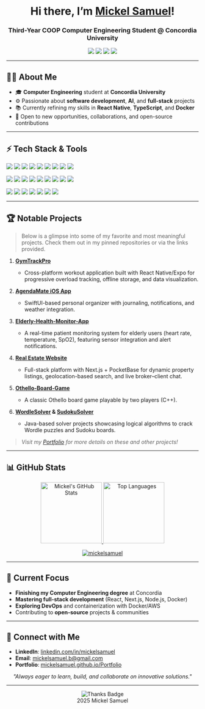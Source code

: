 <!-- INTRO SECTION -->
<h1 align="center">Hi there, I’m <a href="https://mickelsamuel.github.io/Portfolio" target="_blank">Mickel Samuel</a>!</h1>
<h3 align="center">Third-Year COOP Computer Engineering Student @ Concordia University</h3>

<p align="center">
  <a href="mailto:mickelsamuel.b@gmail.com"><img src="https://img.shields.io/badge/-Email%20Me-D14836?style=flat&logo=Gmail&logoColor=white"/></a>
  <a href="https://www.linkedin.com/in/mickelsamuel/"><img src="https://img.shields.io/badge/LinkedIn--_.svg?style=flat&logo=linkedin&colorB=0077B5"/></a>
  <a href="https://github.com/mickelsamuel"><img src="https://img.shields.io/github/followers/mickelsamuel?label=Follow&style=social"/></a>
  <a href="https://mickelsamuel.github.io/Portfolio"><img src="https://img.shields.io/badge/Portfolio-%23121011.svg?style=flat&logo=github&logoColor=white"/></a>
</p>

---

## 👨‍💻 About Me

- 🎓 **Computer Engineering** student at **Concordia University**  
- ⚙️ Passionate about **software development**, **AI**, and **full-stack** projects  
- 📚 Currently refining my skills in **React Native**, **TypeScript**, and **Docker**  
- 🌱 Open to new opportunities, collaborations, and open-source contributions  

---

## ⚡ Tech Stack & Tools

<p>
  <!-- Programming Languages -->
  <img src="https://img.shields.io/badge/C++-00599C?style=flat&logo=c%2B%2B&logoColor=white"/>
  <img src="https://img.shields.io/badge/Java-ED8B00?style=flat&logo=java&logoColor=white"/>
  <img src="https://img.shields.io/badge/Python-3670A0?style=flat&logo=python&logoColor=ffdd54"/>
  <img src="https://img.shields.io/badge/JavaScript-323330?style=flat&logo=javascript&logoColor=F7DF1E"/>
  <img src="https://img.shields.io/badge/TypeScript-3178C6?style=flat&logo=typescript&logoColor=white"/>
  <img src="https://img.shields.io/badge/PHP-777BB4?style=flat&logo=php&logoColor=white"/>
  <img src="https://img.shields.io/badge/Swift-FA7343?style=flat&logo=swift&logoColor=white"/>
  <img src="https://img.shields.io/badge/Kotlin-0095D5?style=flat&logo=kotlin&logoColor=white"/>
  <img src="https://img.shields.io/badge/Assembly-007AA5?style=flat&logoColor=white"/>
</p>

<p>
  <!-- Frameworks & Libraries -->
  <img src="https://img.shields.io/badge/React-61DAFB?style=flat&logo=React&logoColor=white"/>
  <img src="https://img.shields.io/badge/Next.js-000000?style=flat&logo=nextdotjs&logoColor=white"/>
  <img src="https://img.shields.io/badge/Node.js-339933?style=flat&logo=node-dot-js&logoColor=white"/>
  <img src="https://img.shields.io/badge/Express.js-404D59?style=flat"/>
  <img src="https://img.shields.io/badge/Bootstrap-7952B3?style=flat&logo=bootstrap&logoColor=white"/>
  <img src="https://img.shields.io/badge/React_Native-61dafb?style=flat&logo=react&logoColor=white"/>
  <img src="https://img.shields.io/badge/Expo-000020?style=flat&logo=expo&logoColor=white"/>
  <img src="https://img.shields.io/badge/PocketBase-fdcc3d?style=flat"/>
  <img src="https://img.shields.io/badge/Firebase-ffca28?style=flat&logo=firebase&logoColor=black"/>
</p>

<p>
  <!-- Databases & Tools -->
  <img src="https://img.shields.io/badge/MySQL-4479A1?style=flat&logo=mysql&logoColor=white"/>
  <img src="https://img.shields.io/badge/PostgreSQL-4169E1?style=flat&logo=postgresql&logoColor=white"/>
  <img src="https://img.shields.io/badge/MongoDB-4EA94B?style=flat&logo=mongodb&logoColor=white"/>
  <img src="https://img.shields.io/badge/Docker-2496ED?style=flat&logo=docker&logoColor=white"/>
  <img src="https://img.shields.io/badge/Git-F05032?style=flat&logo=git&logoColor=white"/>
  <img src="https://img.shields.io/badge/GitHub-181717?style=flat&logo=github&logoColor=white"/>
  <img src="https://img.shields.io/badge/JUnit-25A162?style=flat&logo=junit5&logoColor=white"/>
</p>

---

## 🏆 Notable Projects

> Below is a glimpse into some of my favorite and most meaningful projects. Check them out in my pinned repositories or via the links provided.

1. **[GymTrackPro](https://github.com/mickelsamuel/gym)** 
   - Cross-platform workout application built with React Native/Expo for progressive overload tracking, offline storage, and data visualization.
     
2. **[AgendaMate iOS App](https://github.com/mickelsamuel/AgendaMate)** 
   - SwiftUI-based personal organizer with journaling, notifications, and weather integration.
  
3. **[Elderly-Health-Monitor-App](https://github.com/mickelsamuel/Elderly-Health-Monitor-App)**
   - A real-time patient monitoring system for elderly users (heart rate, temperature, SpO2), featuring sensor integration and alert notifications.

4. **[Real Estate Website](https://github.com/CodyStride/Cody_Stride-soen341projectF2023)**
   - Full-stack platform with Next.js + PocketBase for dynamic property listings, geolocation-based search, and live broker–client chat.

5. **[Othello-Board-Game](https://github.com/mickelsamuel/Othello-Board-Game)**
   - A classic Othello board game playable by two players (C++).

6. **[WordleSolver](https://github.com/mickelsamuel/WordleSolver) & [SudokuSolver](https://github.com/mickelsamuel/SudokuSolver)**
   - Java-based solver projects showcasing logical algorithms to crack Wordle puzzles and Sudoku boards.

> *Visit my [Portfolio](https://mickelsamuel.github.io/Portfolio) for more details on these and other projects!*

---

## 📊 GitHub Stats

<p align="center">
  <!-- GitHub Stats Card -->
  <a href="https://github.com/anuraghazra/github-readme-stats">
    <img alt="Mickel's GitHub Stats" src="https://github-readme-stats.vercel.app/api?username=mickelsamuel&show_icons=true&theme=radical" height="160"/>
  </a>
  
  <!-- Top Languages Card -->
  <a href="https://github.com/anuraghazra/github-readme-stats">
    <img alt="Top Languages" src="https://github-readme-stats.vercel.app/api/top-langs/?username=mickelsamuel&layout=compact&theme=radical" height="160"/>
  </a>
</p>

<p align="center">
  <!-- Streak Stats -->
  <a href="https://git.io/streak-stats">
    <img src="https://github-readme-streak-stats.herokuapp.com?user=mickelsamuel&theme=radical&hide_border=true&date_format=j%20M%5B%20Y%5D" alt="mickelsamuel"/>
  </a>
</p>

---

## 🎯 Current Focus
- **Finishing my Computer Engineering degree** at Concordia
- **Mastering full-stack development** (React, Next.js, Node.js, Docker)
- **Exploring DevOps** and containerization with Docker/AWS
- Contributing to **open-source** projects & communities

---

## 🤝 Connect with Me

- **LinkedIn**: [linkedin.com/in/mickelsamuel](https://www.linkedin.com/in/mickelsamuel/)
- **Email**: [mickelsamuel.b@gmail.com](mailto:mickelsamuel.b@gmail.com)
- **Portfolio**: [mickelsamuel.github.io/Portfolio](https://mickelsamuel.github.io/Portfolio)

<p align="center">
  <em>"Always eager to learn, build, and collaborate on innovative solutions."</em>
</p>

---

<!-- FOOTER OR SIGN-OFF -->
<p align="center">
  <img src="https://img.shields.io/badge/Thanks%20for%20Visiting!-orange?style=flat" alt="Thanks Badge"/>
  <br/>
  2025 Mickel Samuel
</p>
